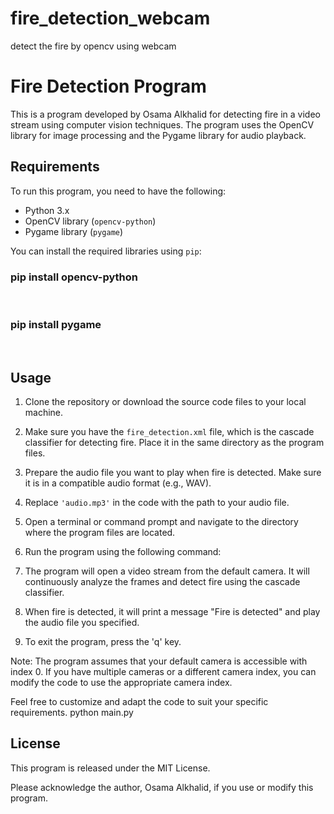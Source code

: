 # fire_detection_webcam
detect the fire by opencv using webcam
# Fire Detection Program

This is a program developed by Osama Alkhalid for detecting fire in a video stream using computer vision techniques. The program uses the OpenCV library for image processing and the Pygame library for audio playback.

## Requirements

To run this program, you need to have the following:

- Python 3.x
- OpenCV library (`opencv-python`)
- Pygame library (`pygame`)

You can install the required libraries using `pip`:<br>
<h3>pip install opencv-python</h3><br>

<h3>pip install pygame</h3><br>


## Usage

1. Clone the repository or download the source code files to your local machine.
2. Make sure you have the `fire_detection.xml` file, which is the cascade classifier for detecting fire. Place it in the same directory as the program files.
3. Prepare the audio file you want to play when fire is detected. Make sure it is in a compatible audio format (e.g., WAV).
4. Replace `'audio.mp3'` in the code with the path to your audio file.
5. Open a terminal or command prompt and navigate to the directory where the program files are located.
6. Run the program using the following command:


7. The program will open a video stream from the default camera. It will continuously analyze the frames and detect fire using the cascade classifier.
8. When fire is detected, it will print a message "Fire is detected" and play the audio file you specified.
9. To exit the program, press the 'q' key.

Note: The program assumes that your default camera is accessible with index 0. If you have multiple cameras or a different camera index, you can modify the code to use the appropriate camera index.

Feel free to customize and adapt the code to suit your specific requirements.
python main.py


## License

This program is released under the MIT License.

Please acknowledge the author, Osama Alkhalid, if you use or modify this program.



